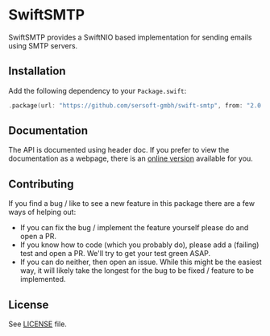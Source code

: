 # SwiftSMTP

SwiftSMTP provides a SwiftNIO based implementation for sending emails using SMTP servers.

## Installation

Add the following dependency to your `Package.swift`:
```swift
.package(url: "https://github.com/sersoft-gmbh/swift-smtp", from: "2.0.0"),
```

## Documentation

The API is documented using header doc. If you prefer to view the documentation as a webpage, there is an [online version](https://sersoft-gmbh.github.io/swift-smtp) available for you.

## Contributing

If you find a bug / like to see a new feature in this package there are a few ways of helping out:

-   If you can fix the bug / implement the feature yourself please do and open a PR.
-   If you know how to code (which you probably do), please add a (failing) test and open a PR. We'll try to get your test green ASAP.
-   If you can do neither, then open an issue. While this might be the easiest way, it will likely take the longest for the bug to be fixed / feature to be implemented.

## License

See [LICENSE](./LICENSE) file.
